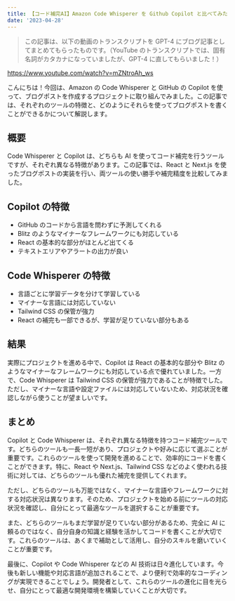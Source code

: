 ```yaml
---
title: 【コード補完AI】Amazon Code Whisperer を Github Copilot と比べてみた
date: '2023-04-28'
---
```


> この記事は、以下の動画のトランスクリプトを GPT-4 にブログ記事としてまとめてもらったものです。（YouTube のトランスクリプトでは、固有名詞がカタカナになっていましたが、GPT-4 に直してもらいました！）

https://www.youtube.com/watch?v=mZNtroAh_ws

こんにちは！今回は、Amazon の Code Whisperer と GitHub の Copilot を使って、ブログポストを作成するプロジェクトに取り組んでみました。この記事では、それぞれのツールの特徴と、どのようにそれらを使ってブログポストを書くことができるかについて解説します。

## 概要

Code Whisperer と Copilot は、どちらも AI を使ってコード補完を行うツールですが、それぞれ異なる特徴があります。この記事では、React と Next.js を使ったブログポストの実装を行い、両ツールの使い勝手や補完精度を比較してみました。

## Copilot の特徴

- GitHub のコードから言語を問わずに予測してくれる
- Blitz のようなマイナーなフレームワークにも対応している
- React の基本的な部分がほとんど出てくる
- テキストエリアやアラートの出力が良い

## Code Whisperer の特徴

- 言語ごとに学習データを分けて学習している
- マイナーな言語には対応していない
- Tailwind CSS の保管が強力
- React の補完も一部できるが、学習が足りていない部分もある

## 結果

実際にプロジェクトを進める中で、Copilot は React の基本的な部分や Blitz のようなマイナーなフレームワークにも対応している点で優れていました。一方で、Code Whisperer は Tailwind CSS の保管が強力であることが特徴でした。ただし、マイナーな言語や設定ファイルには対応していないため、対応状況を確認しながら使うことが望ましいです。

## まとめ

Copilot と Code Whisperer は、それぞれ異なる特徴を持つコード補完ツールです。どちらのツールも一長一短があり、プロジェクトや好みに応じて選ぶことが重要です。これらのツールを使って開発を進めることで、効率的にコードを書くことができます。特に、React や Next.js、Tailwind CSS などのよく使われる技術に対しては、どちらのツールも優れた補完を提供してくれます。

ただし、どちらのツールも万能ではなく、マイナーな言語やフレームワークに対する対応状況は異なります。そのため、プロジェクトを始める前にツールの対応状況を確認し、自分にとって最適なツールを選択することが重要です。

また、どちらのツールもまだ学習が足りていない部分があるため、完全に AI に頼るのではなく、自分自身の知識と経験を活かしてコードを書くことが大切です。これらのツールは、あくまで補助として活用し、自分のスキルを磨いていくことが重要です。

最後に、Copilot や Code Whisperer などの AI 技術は日々進化しています。今後も新しい機能や対応言語が追加されることで、より便利で効率的なコーディングが実現できることでしょう。開発者として、これらのツールの進化に目を光らせ、自分にとって最適な開発環境を構築していくことが大切です。
